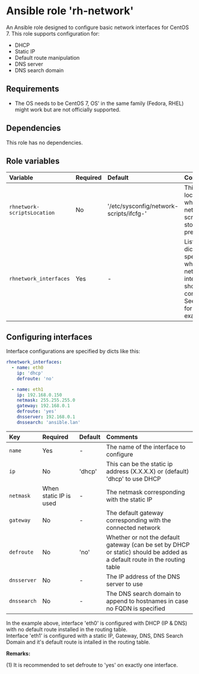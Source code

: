 # Ansible role 'rh-network'

An Ansible role designed to configure basic network interfaces for CentOS 7. This role supports configuration for:

- DHCP
- Static IP
- Default route manipulation
- DNS server
- DNS search domain

## Requirements
- The OS needs to be CentOS 7, OS' in the same family (Fedora, RHEL) might work but are not officially supported.

## Dependencies
This role has no dependencies.

## Role variables

| Variable                      | Required | Default                       		| Comments											  |
| :---                          | :---	   | :---                          		| :---          										  |
| `rhnetwork-scriptsLocation`   | No 	   | '/etc/sysconfig/network-scripts/ifcfg-'	| This is the location where the network scripts are stored + prefix				  |
| `rhnetwork_interfaces`	| Yes	   | -						| List of dicts specifying which network interfaces should be configured. See below for examples. |

## Configuring interfaces
Interface configurations are specified by dicts like this:

```Yaml
rhnetwork_interfaces:
  - name: eth0
    ip: 'dhcp'
    defroute: 'no'

  - name: eth1
    ip: 192.168.0.150
    netmask: 255.255.255.0
    gateway: 192.168.0.1
    defroute: 'yes'
    dnsserver: 192.168.0.1
    dnssearch: 'ansible.lan'
```

| Key		| Required		 | Default	| Comments															|
| :---		| :---			 | :---		| :---																|
| `name`	| Yes			 | -		| The name of the interface to configure											|
| `ip`		| No			 | 'dhcp'	| This can be the static ip address (X.X.X.X) or (default) 'dhcp' to use DHCP							|
| `netmask`	| When static IP is used | -		| The netmask corresponding with the static IP											|
| `gateway`	| No			 | -		| The default gateway corresponding with the connected network									|
| `defroute`	| No			 | 'no'		| Whether or not the default gateway (can be set by DHCP or static) should be added as a default route in the routing table	|
| `dnsserver`	| No			 | -		| The IP address of the DNS server to use											|
| `dnssearch`   | No			 | -		| The DNS search domain to append to hostnames in case no FQDN is specified							|

In the example above, interface 'eth0' is configured with DHCP (IP & DNS) with no default route installed in the routing table.  
Interface 'eth1' is configured with a static IP, Gateway, DNS, DNS Search Domain and it's default route is intalled in the routing table.  

**Remarks:**

(1) It is recommended to set defroute to 'yes' on exactly one interface.
